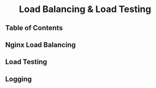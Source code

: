 <div align=center>

# Load Balancing & Load Testing

</div>

## Table of Contents

## Nginx Load Balancing

## Load Testing

## Logging